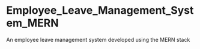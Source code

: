 # Employee_Leave_Management_System_MERN

An employee leave management system developed using the MERN stack
